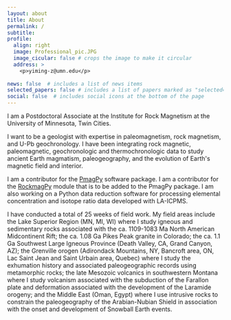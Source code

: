 ```yaml
---
layout: about
title: About
permalink: /
subtitle:
profile:
  align: right
  image: Professional_pic.JPG
  image_cicular: false # crops the image to make it circular
  address: >
    <p>yiming-z@umn.edu</p>
   
news: false  # includes a list of news items
selected_papers: false # includes a list of papers marked as "selected={true}"
social: false  # includes social icons at the bottom of the page
---
```


I am a Postdoctoral Associate at the Institute for Rock Magnetism at the University of Minnesota, Twin Cities.

I want to be a geologist with expertise in paleomagnetism, rock magnetism, and U-Pb geochronology. I have been integrating rock magnetic, paleomagnetic, geochronologic and thermochronologic data to study ancient Earth magmatism, paleogeography, and the evolution of Earth's magnetic field and interior. 

I am a contributor for the [PmagPy](https://github.com/PmagPy/PmagPy?tab=readme-ov-file) software package. I am a contributor for the [RockmagPy](https://github.com/PmagPy/RockmagPy-notebooks) module that is to be added to the PmagPy package. I am also working on a Python data reduction software for processing elemental concentration and isotope ratio data developed with LA-ICPMS.

I have conducted a total of 25 weeks of field work. My field areas include the Lake Superior Region (MN, MI, WI) where I study igneous and sedimentary rocks associated with the ca. 1109-1083 Ma North American Midcontinent Rift; the ca. 1.08 Ga Pikes Peak granite in Colorado; the ca. 1.1 Ga Southwest Large Igneous Province (Death Valley, CA, Grand Canyon, AZ); the Grenville orogen (Adirondack Mountains, NY, Bancroft area, ON, Lac Saint Jean and Saint Urbain area, Quebec) where I study the exhumation history and associated paleogeographic records using metamorphic rocks; the late Mesozoic volcanics in southwestern Montana where I study volcanism associated with the subduction of the Farallon plate and deformation associated with the development of the Laramide orogeny; and the Middle East (Oman, Egypt) where I use intrusive rocks to constrain the paleogeography of the Arabian-Nubian Shield in association with the onset and development of Snowball Earth events. 
